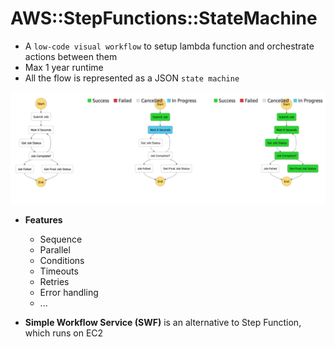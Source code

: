 # AWS::StepFunctions::StateMachine

- A `low-code visual workflow` to setup lambda function and orchestrate actions between them
- Max 1 year runtime
- All the flow is represented as a JSON `state machine`

![Step Functions](.images/step-functions.png)

- **Features**

  - Sequence
  - Parallel
  - Conditions
  - Timeouts
  - Retries
  - Error handling
  - ...

- **Simple Workflow Service (SWF)** is an alternative to Step Function, which runs on EC2
